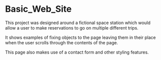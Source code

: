 # Basic_Web_Site

This project was designed around a fictional space station
which would allow a user to make reservations to go on
multiple different trips.

It shows examples of fixing objects to the page leaving
them in their place when the user scrolls through the 
contents of the page. 

This page also makes use of a contact form and other
styling features.
